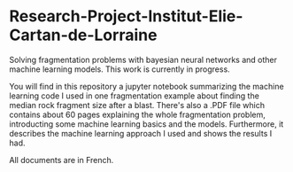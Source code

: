 # Research-Project-Institut-Elie-Cartan-de-Lorraine
Solving fragmentation problems with bayesian neural networks and other machine learning models. This work is currently in progress.

You will find in this repository a jupyter notebook summarizing the machine learning code I used in one fragmentation example about finding the median rock fragment size after a blast. There's also a .PDF file which contains about 60 pages explaining the whole fragmentation problem, introducting some machine learning basics and the models. Furthermore, it describes the machine learning approach I used and shows the results I had. 

All documents are in French.
